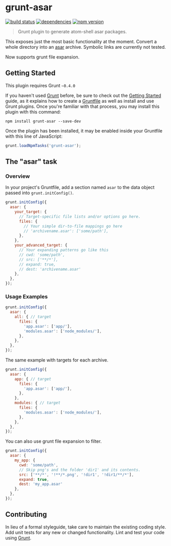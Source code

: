 # grunt-asar

[![build status](http://img.shields.io/travis/bwin/grunt-asar.svg?style=flat-square)](https://travis-ci.org/bwin/grunt-asar)
[![dependencies](http://img.shields.io/david/bwin/grunt-asar.svg?style=flat-square)](https://david-dm.org/bwin/grunt-asar)
[![npm version](http://img.shields.io/npm/v/grunt-asar.svg?style=flat-square)](https://npmjs.org/package/grunt-asar)

> Grunt plugin to generate atom-shell asar packages.

This exposes just the most basic functionality at the moment. Convert a whole directory into an [asar](https://github.com/atom/asar) archive. Symbolic links are currently not tested.

Now supports grunt file expansion.

## Getting Started
This plugin requires Grunt `~0.4.0`

If you haven't used [Grunt](http://gruntjs.com/) before, be sure to check out the [Getting Started](http://gruntjs.com/getting-started) guide, as it explains how to create a [Gruntfile](http://gruntjs.com/sample-gruntfile) as well as install and use Grunt plugins. Once you're familiar with that process, you may install this plugin with this command:

```shell
npm install grunt-asar --save-dev
```

Once the plugin has been installed, it may be enabled inside your Gruntfile with this line of JavaScript:

```js
grunt.loadNpmTasks('grunt-asar');
```

## The "asar" task

### Overview
In your project's Gruntfile, add a section named `asar` to the data object passed into `grunt.initConfig()`.

```js
grunt.initConfig({
  asar: {
    your_target: {
      // Target-specific file lists and/or options go here.
      files: {
        // Your simple dir-to-file mappings go here
        // 'archivename.asar': ['some/path'],
      },
    },
    your_advanced_target: {
      // Your expanding patterns go like this
      // cwd: 'some/path',
      // src: ['**/*'],
      // expand: true,
      // dest: 'archivename.asar'
    },
  },
});
```

### Usage Examples

```js
grunt.initConfig({
  asar: {
    all: { // target
      files: {
        'app.asar': ['app/'],
        'modules.asar': ['node_modules/'],
      },
    },
  },
});
```

The same example with targets for each archive.

```js
grunt.initConfig({
  asar: {
    app: { // target
      files: {
        'app.asar': ['app/'],
      },
    },
    modules: { // target
      files: {
        'modules.asar': ['node_modules/'],
      },
    },
  },
});
```

You can also use grunt file expansion to filter.

```js
grunt.initConfig({
  asar: {
    my_app: {
      cwd: 'some/path',
      // Skip png's and the folder 'dir1' and its contents.
      src: ['**/*', '!**/*.png', '!dir1', '!dir1/**/*'],
      expand: true,
      dest: 'my_app.asar'
    },
  },
});
```

## Contributing
In lieu of a formal styleguide, take care to maintain the existing coding style. Add unit tests for any new or changed functionality. Lint and test your code using [Grunt](http://gruntjs.com/).
